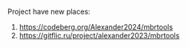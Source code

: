 Project have new places:
1. https://codeberg.org/Alexander2024/mbrtools
2. https://gitflic.ru/project/alexander2023/mbrtools
